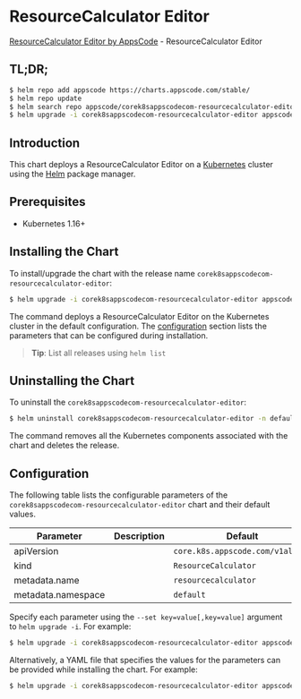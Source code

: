 # ResourceCalculator Editor

[ResourceCalculator Editor by AppsCode](https://byte.builders) - ResourceCalculator Editor

## TL;DR;

```bash
$ helm repo add appscode https://charts.appscode.com/stable/
$ helm repo update
$ helm search repo appscode/corek8sappscodecom-resourcecalculator-editor --version=v0.24.0
$ helm upgrade -i corek8sappscodecom-resourcecalculator-editor appscode/corek8sappscodecom-resourcecalculator-editor -n default --create-namespace --version=v0.24.0
```

## Introduction

This chart deploys a ResourceCalculator Editor on a [Kubernetes](http://kubernetes.io) cluster using the [Helm](https://helm.sh) package manager.

## Prerequisites

- Kubernetes 1.16+

## Installing the Chart

To install/upgrade the chart with the release name `corek8sappscodecom-resourcecalculator-editor`:

```bash
$ helm upgrade -i corek8sappscodecom-resourcecalculator-editor appscode/corek8sappscodecom-resourcecalculator-editor -n default --create-namespace --version=v0.24.0
```

The command deploys a ResourceCalculator Editor on the Kubernetes cluster in the default configuration. The [configuration](#configuration) section lists the parameters that can be configured during installation.

> **Tip**: List all releases using `helm list`

## Uninstalling the Chart

To uninstall the `corek8sappscodecom-resourcecalculator-editor`:

```bash
$ helm uninstall corek8sappscodecom-resourcecalculator-editor -n default
```

The command removes all the Kubernetes components associated with the chart and deletes the release.

## Configuration

The following table lists the configurable parameters of the `corek8sappscodecom-resourcecalculator-editor` chart and their default values.

|     Parameter      | Description |                   Default                   |
|--------------------|-------------|---------------------------------------------|
| apiVersion         |             | <code>core.k8s.appscode.com/v1alpha1</code> |
| kind               |             | <code>ResourceCalculator</code>             |
| metadata.name      |             | <code>resourcecalculator</code>             |
| metadata.namespace |             | <code>default</code>                        |


Specify each parameter using the `--set key=value[,key=value]` argument to `helm upgrade -i`. For example:

```bash
$ helm upgrade -i corek8sappscodecom-resourcecalculator-editor appscode/corek8sappscodecom-resourcecalculator-editor -n default --create-namespace --version=v0.24.0 --set apiVersion=core.k8s.appscode.com/v1alpha1
```

Alternatively, a YAML file that specifies the values for the parameters can be provided while
installing the chart. For example:

```bash
$ helm upgrade -i corek8sappscodecom-resourcecalculator-editor appscode/corek8sappscodecom-resourcecalculator-editor -n default --create-namespace --version=v0.24.0 --values values.yaml
```
